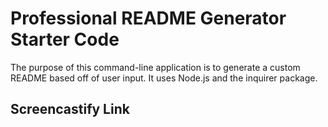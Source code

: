 # Professional README Generator Starter Code
The purpose of this command-line application is to generate a custom 
README based off of user input. It uses Node.js and the inquirer package.

## Screencastify Link

